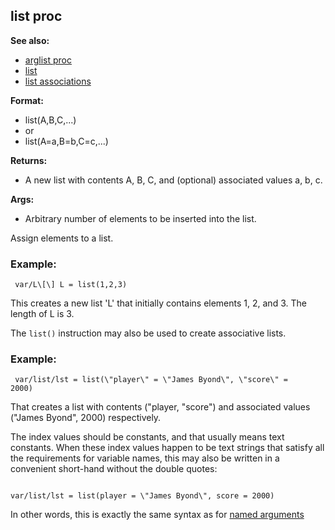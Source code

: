 ## list proc
**See also:**
+   [arglist proc](/ref/proc/arglist.md) 
+   [list](/ref/list.md) 
+   [list associations](/ref/list/associations.md) 
<!-- -->
**Format:**
+   list(A,B,C,\...)
+   or
+   list(A=a,B=b,C=c,\...)
<!-- -->
**Returns:**
+   A new list with contents A, B, C, and (optional) associated values
    a, b, c.
<!-- -->
**Args:**
+   Arbitrary number of elements to be inserted into the list.


Assign elements to a list.
### Example:

```
 var/L\[\] L = list(1,2,3) 
```
 

This creates a
new list \'L\' that initially contains elements 1, 2, and 3. The length
of L is 3. 

The `list()` instruction may also be used to create
associative lists.
### Example:

```
 var/list/lst = list(\"player\" = \"James Byond\", \"score\" =
2000) 
```
 

That creates a list with contents (\"player,
\"score\") and associated values (\"James Byond\", 2000) respectively.


The index values should be constants, and that usually means
text constants. When these index values happen to be text strings that
satisfy all the requirements for variable names, this may also be
written in a convenient short-hand without the double quotes: 
```

var/list/lst = list(player = \"James Byond\", score = 2000) 
```



In other words, this is exactly the same syntax as for [named
arguments](/ref/proc/arguments/named.md) 